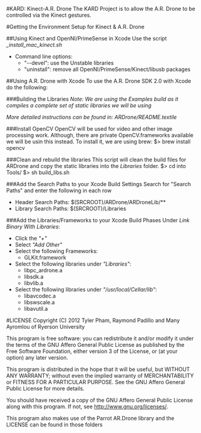 #KARD: Kinect-A.R. Drone
The KARD Project is to allow the A.R. Drone to be controlled via the Kinect gestures.

#Getting the Environment Setup for Kinect & A.R. Drone

##Using Kinect and OpenNI/PrimeSense in Xcode
Use the script *_install_mac_kinect.sh*
* Command line options:
	* "--devel": use the Unstable libraries
	* "uninstall": remove all OpenNI/PrimeSense/Kinect/libusb packages
	
##Using A.R. Drone with Xcode
To use the A.R. Drone SDK 2.0 with Xcode do the following:

###Building the Libraries
_*Note:* We are using the Examples build as it compiles a complete set of static libraries we will be using_

_More detailed instructions can be found in: ARDrone/README.textile_

###Install OpenCV
OpenCV will be used for video and other image processing work. Although, there are private OpenCV.frameworks available we will be usin this instead. To install it, we are using brew:
	$> brew install opencv

###Clean and rebuild the libraries
This script will clean the build files for ARDrone and copy the static libraries into the _Libraries_ folder.
	$> cd into Tools/
	$> sh build_libs.sh

###Add the Search Paths to your Xcode Build Settings
Search for "Search Paths" and enter the following in each row
- Header Search Paths: $(SRCROOT)/ARDrone/ARDroneLib/**
- Library Search Paths: $(SRCROOT)/Libraries

###Add the Libraries/Frameworks to your Xcode Build Phases
Under *_Link Binary With Libraries_*:
- Click the *"+"*
- Select *"Add Other"*
- Select the following Frameworks:
	* GLKit.framework
- Select the following libraries under *"Libraries"*:
	* libpc_ardrone.a
	* libsdk.a
	* libvlib.a
- Select the following libraries under *"/usr/local/Cellar/lib"*:
	* libavcodec.a
	* libswscale.a
	* libavutil.a
	
#LICENSE
Copyright (C) 2012 Tyler Pham, Raymond Padillo and Many Ayromlou of Ryerson University

This program is free software: you can redistribute it and/or modify
it under the terms of the GNU Affero General Public License as
published by the Free Software Foundation, either version 3 of the
License, or (at your option) any later version.

This program is distributed in the hope that it will be useful,
but WITHOUT ANY WARRANTY; without even the implied warranty of
MERCHANTABILITY or FITNESS FOR A PARTICULAR PURPOSE.  See the
GNU Affero General Public License for more details.

You should have received a copy of the GNU Affero General Public License
along with this program.  If not, see <http://www.gnu.org/licenses/>.

This program also makes use of the Parrot AR.Drone library and the LICENSE can be found in those folders
